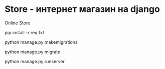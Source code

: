 # Store - интернет магазин на django

Online Store

pip install -r req.txt

python manage.py makemigrations

python manage.py migrate

python manage.py runserver
